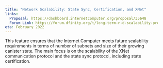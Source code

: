 ```yaml
---
title: "Network Scalability: State Sync, Certification, and XNet"
links:
  Proposal: https://dashboard.internetcomputer.org/proposal/35648
  Forum Link: https://forum.dfinity.org/t/long-term-r-d-scalability-proposal/9387/3
eta: February 2022
---
```


This feature ensures that the Internet Computer meets future scalability requirements in terms of number of subnets and size of their growing canister state. The main focus is on the scalability of the XNet communication protocol and the state sync protocol, including state certification.
